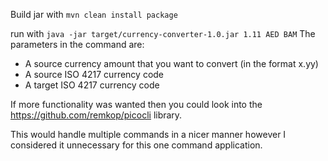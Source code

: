 Build jar with `mvn clean install package`

run with `java -jar target/currency-converter-1.0.jar 1.11 AED BAM`
The parameters in the command are:
- A source currency amount that you want to convert (in the format x.yy)
- A source ISO 4217 currency code 
- A target ISO 4217 currency code


If more functionality was wanted then you could look into the https://github.com/remkop/picocli library. 

This would handle multiple commands in a nicer manner however I considered it unnecessary for this one command application.
